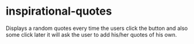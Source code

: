 # inspirational-quotes

Displays a random quotes every time the users click the button and also some click later it will ask the user to add his/her quotes of his own.
